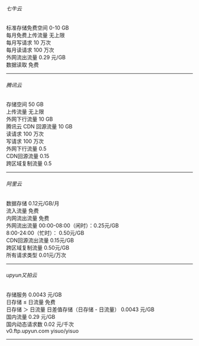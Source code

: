 ###### 七牛云
标准存储免费空间                  0-10 GB  
每月免费上传流量                  无上限  
每月写请求                        10 万次  
每月读请求                        100 万次  
外网流出流量	                  0.29 元/GB  
数据读取	                      免费  

-------------------------------------- 

###### 腾讯云                        
存储空间	                      50 GB  
上传流量                          无上限  
外网下行流量	                  10 GB  
腾讯云 CDN 回源流量	              10 GB  
读请求	                          100 万次  
写请求	                          100 万次  
外网下行流量                      0.5  
CDN回源流量                       0.15  
跨区域复制流量                    0.5  

--------------------------------------

###### 阿里云
数据存储	                     0.12元/GB/月  
流入流量                         免费  
内网流出流量                     免费  
外网流出流量	                 00:00-08:00（闲时）：0.25元/GB  
                                 8:00-24:00（忙时）： 0.50元/GB  
CDN回源流出流量	                 0.15元/GB  
跨区域复制流量	                 0.50元/GB  
所有请求类型	                 0.01元/万次  

--------------------------------------

###### upyun又拍云
存储服务                         0.0043 元/GB  
日存储 ≤ 日流量                  免费  
日存储 ＞ 日流量                 日差值存储（日存储 - 日流量）	0.0043 元/GB  
国内流量                         0.29 元/GB  
国内动态请求数                   0.02 元/千次  
v0.ftp.upyun.com   yisuo/yisuo  

--------------------------------------
